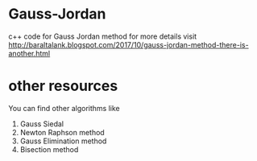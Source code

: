 # Gauss-Jordan
c++ code for Gauss Jordan method
for more details visit http://baraltalank.blogspot.com/2017/10/gauss-jordan-method-there-is-another.html

# other resources
You can find other algorithms like
1. Gauss Siedal
2. Newton Raphson method
3. Gauss Elimination method
4. Bisection method
